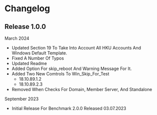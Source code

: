 # Changelog

## Release 1.0.0

March 2024
  - Updated Section 19 To Take Into Account All HKU Accounts And Windows Default Template.
  - Fixed A Number Of Typos
  - Updated Readme
  - Added Option For skip_reboot And Warning Message For It.
  - Added Two New Comtrols To Win_Skip_For_Test
    - 18.10.89.1.2
    - 18.10.89.2.3
- Removed When Checks For Domain, Member Server, And Standalone

September 2023
  - Initial Release For Benchmark 2.0.0 Released 03.07.2023
